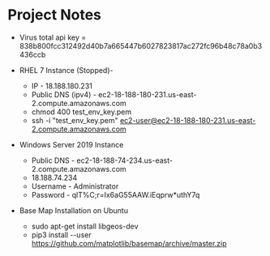 # Project Notes
* Virus total api key = 838b800fcc312492d40b7a665447b6027823817ac272fc96b48c78a0b3436ccb
* RHEL 7 Instance (Stopped)-
  * IP - 18.188.180.231
  * Public DNS (ipv4) - ec2-18-188-180-231.us-east-2.compute.amazonaws.com
  * chmod 400 test_env_key.pem
  * ssh -i "test_env_key.pem" ec2-user@ec2-18-188-180-231.us-east-2.compute.amazonaws.com

* Windows Server 2019 Instance
  * Public DNS - ec2-18-188-74-234.us-east-2.compute.amazonaws.com
  * 18.188.74.234
  * Username - Administrator
  * Password - qlT%C;r=Ix6aG55AAW.iEqprw*uthY7q
  
* Base Map Installation on Ubuntu
  * sudo apt-get install libgeos-dev
  * pip3 install --user https://github.com/matplotlib/basemap/archive/master.zip
